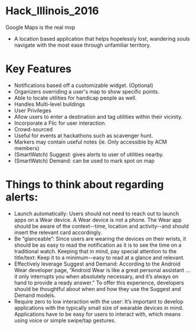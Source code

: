 # Hack_Illinois_2016
Google Maps is the real mvp
- A location based application that helps hopelessly lost, wandering souls navigate with the most ease through unfamiliar territory.

# Key Features

- Notifications based off a customizable widget. (Optional)
- Organizers overriding a user's map to show specific points.
- Able to locate utilities for handicap people as well.
- Handles Multi-level buildings
- User Privileges
- Allow users to enter a destination and tag utilities within their vicinity.
- Incorporate a Flic for user interaction.
- Crowd-sourced
- Useful for events at hackathons such as scavenger hunt.
- Markers may contain useful notes (ie. Only accessible by ACM members)
- (SmartWatch) Suggest: gives alerts to user of utilities nearby.
- (SmartWatch) Demand: can be used to mark spot on map

# Things to think about regarding alerts:
- Launch automatically: Users should not need to reach out to launch apps on a Wear device. A Wear device is not a phone. The Wear app should be aware of the context--time, location and activity--and should insert the relevant card accordingly.
- Be “glanceable”: Since users are wearing the devices on their wrists, it should be as easy to read the notification as it is to see the time on a traditional watch. Keeping that in mind, pay special attention to the title/text: Keep it to a minimum--easy to read at a glance and relevant.
- Effectively leverage Suggest and Demand: According to the Android Wear developer page, “Android Wear is like a great personal assistant … it only interrupts you when absolutely necessary, and it’s always on hand to provide a ready answer.” To offer this experience, developers should be thoughtful about when and how they use the Suggest and Demand models.
- Require zero to low interaction with the user: It’s important to develop applications with the typically small size of wearable devices in mind. Applications have to be easy for users to interact with, which means using voice or simple swipe/tap gestures.
